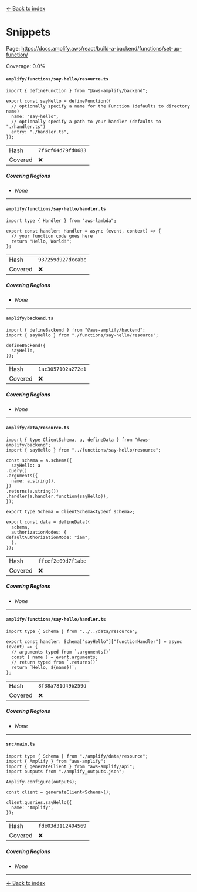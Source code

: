 [<- Back to index](../../../../../docs-pages.md)

#  Snippets

Page: https://docs.amplify.aws/react/build-a-backend/functions/set-up-function/

Coverage: 0.0%

#### `amplify/functions/say-hello/resource.ts`

~~~
import { defineFunction } from "@aws-amplify/backend";

export const sayHello = defineFunction({
  // optionally specify a name for the Function (defaults to directory name)
  name: "say-hello",
  // optionally specify a path to your handler (defaults to "./handler.ts")
  entry: "./handler.ts",
});

~~~

| | |
| -- | -- |
| Hash | `7f6cf64d79fd0683` |
| Covered | ❌ |

##### Covering Regions

- *None*

---

#### `amplify/functions/say-hello/handler.ts`

~~~
import type { Handler } from "aws-lambda";

export const handler: Handler = async (event, context) => {
  // your function code goes here
  return "Hello, World!";
};

~~~

| | |
| -- | -- |
| Hash | `937259d927dccabc` |
| Covered | ❌ |

##### Covering Regions

- *None*

---

#### `amplify/backend.ts`

~~~
import { defineBackend } from "@aws-amplify/backend";
import { sayHello } from "./functions/say-hello/resource";

defineBackend({
  sayHello,
});

~~~

| | |
| -- | -- |
| Hash | `1ac3057102a272e1` |
| Covered | ❌ |

##### Covering Regions

- *None*

---

#### `amplify/data/resource.ts`

~~~
import { type ClientSchema, a, defineData } from "@aws-amplify/backend";
import { sayHello } from "../functions/say-hello/resource";

const schema = a.schema({
  sayHello: a
.query()
.arguments({
  name: a.string(),
})
.returns(a.string())
.handler(a.handler.function(sayHello)),
});

export type Schema = ClientSchema<typeof schema>;

export const data = defineData({
  schema,
  authorizationModes: {
defaultAuthorizationMode: "iam",
  },
});

~~~

| | |
| -- | -- |
| Hash | `ffcef2e09d7f1abe` |
| Covered | ❌ |

##### Covering Regions

- *None*

---

#### `amplify/functions/say-hello/handler.ts`

~~~
import type { Schema } from "../../data/resource";

export const handler: Schema["sayHello"]["functionHandler"] = async (event) => {
  // arguments typed from `.arguments()`
  const { name } = event.arguments;
  // return typed from `.returns()`
  return `Hello, ${name}!`;
};

~~~

| | |
| -- | -- |
| Hash | `8f38a781d49b259d` |
| Covered | ❌ |

##### Covering Regions

- *None*

---

#### `src/main.ts`

~~~
import type { Schema } from "./amplify/data/resource";
import { Amplify } from "aws-amplify";
import { generateClient } from "aws-amplify/api";
import outputs from "./amplify_outputs.json";

Amplify.configure(outputs);

const client = generateClient<Schema>();

client.queries.sayHello({
  name: "Amplify",
});

~~~

| | |
| -- | -- |
| Hash | `fde03d3112494569` |
| Covered | ❌ |

##### Covering Regions

- *None*

---

[<- Back to index](../../../../../docs-pages.md)
